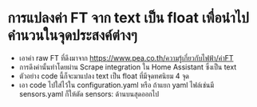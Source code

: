 # การแปลงค่า FT จาก text เป็น float เพื่อนำไปคำนวนในจุดประสงค์ต่างๆ

- เอาค่า raw FT ที่ดึงมาจาก https://www.pea.co.th/ความรู้เกี่ยวกับไฟฟ้า/ค่าFT 
- การดึงค่านั้นทำโดยผ่าน Scrape integration ใน Home Assistant ซึ่งเป็น text
- ตัวอย่าง code นี้ก็จะมาแปลง text เป็น float ที่มีจุดทศนิยม 4 จุด
- เอา code ไปใส่ไว้ใน configuration.yaml หรือ ถ้าแยก yaml ไฟล์เช่นมี sensors.yaml ก็ให้ตัด sensors: ด้านบนสุดออกไป
